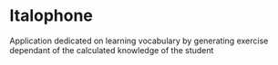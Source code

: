 # Italophone
Application dedicated on learning vocabulary by generating exercise dependant of the calculated knowledge of the student
